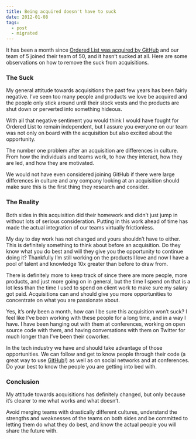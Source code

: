 ```yaml
---
title: Being acquired doesn't have to suck
date: 2012-01-08
tags:
  - post
  - migrated
---
```


It has been a month since [Ordered List was acquired by GitHub](https://github.com/blog/993-ordered-list-is-a-githubber) and our team of 5 joined their team of 50, and it hasn’t sucked at all. Here are some observations on how to remove the suck from acquisitions.

### The Suck

My general attitude towards acquisitions the past few years has been fairly negative. I’ve seen too many people and products we love be acquired and the people only stick around until their stock vests and the products are shut down or perverted into something hideous.

With all that negative sentiment you would think I would have fought for Ordered List to remain independent, but I assure you everyone on our team was not only on board with the acquisition but also excited about the opportunity.

The number one problem after an acquisition are differences in culture. From how the individuals and teams work, to how they interact, how they are led, and how they are motivated.

We would not have even considered joining GitHub if there were large differences in culture and any company looking at an acquisition should make sure this is the first thing they research and consider.

### The Reality

Both sides in this acquisition did their homework and didn’t just jump in without lots of serious consideration. Putting in this work ahead of time has made the actual integration of our teams virtually frictionless.

My day to day work has not changed and yours shouldn’t have to either. This is definitely something to think about before an acquisition. Do they know what you do best and will they give you the opportunity to continue doing it? Thankfully I’m still working on the products I love and now I have a pool of talent and knowledge 10x greater than before to draw from.

There is definitely more to keep track of since there are more people, more products, and just more going on in general, but the time I spend on that is a lot less than the time I used to spend on client work to make sure my salary got paid. Acquisitions can and should give you more opportunities to concentrate on what you are passionate about.

Yes, it’s only been a month, how can I be sure this acquisition won’t suck? I feel like I’ve been working with these people for a long time, and in a way I have. I have been hanging out with them at conferences, working on open source code with them, and having conversations with them on Twitter for much longer than I’ve been their coworker.

In the tech industry we have and should take advantage of those opportunities. We can follow and get to know people through their code (a great way to use [GitHub](http://github.com)!) as well as on social networks and at conferences. Do your best to know the people you are getting into bed with.

### Conclusion

My attitude towards acquisitions has definitely changed, but only because it’s clearer to me what works and what doesn’t.

Avoid merging teams with drastically different cultures, understand the strengths and weaknesses of the teams on both sides and be committed to letting them do what they do best, and know the actual people you will share the future with.
